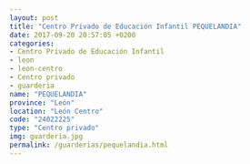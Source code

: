 ```yaml
---
layout: post
title: "Centro Privado de Educación Infantil PEQUELANDIA"
date: 2017-09-20 20:57:05 +0200
categories:
- Centro Privado de Educación Infantil
- leon
- leon-centro
- Centro privado
- guarderia
name: "PEQUELANDIA"
province: "León"
location: "León Centro"
code: "24022225"
type: "Centro privado"
img: guarderia.jpg
permalink: /guarderias/pequelandia.html
---
```

